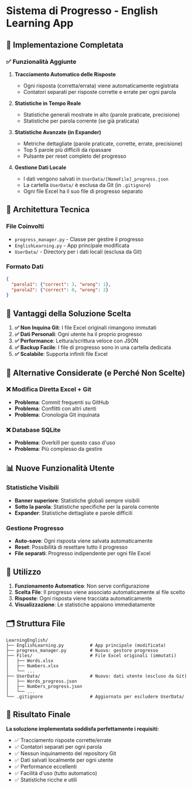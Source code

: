 # Sistema di Progresso - English Learning App

## 🎯 Implementazione Completata

### ✅ Funzionalità Aggiunte

1. **Tracciamento Automatico delle Risposte**
   - Ogni risposta (corretta/errata) viene automaticamente registrata
   - Contatori separati per risposte corrette e errate per ogni parola

2. **Statistiche in Tempo Reale**
   - Statistiche generali mostrate in alto (parole praticate, precisione)
   - Statistiche per parola corrente (se già praticata)

3. **Statistiche Avanzate (in Expander)**
   - Metriche dettagliate (parole praticate, corrette, errate, precisione)
   - Top 5 parole più difficili da ripassare
   - Pulsante per reset completo del progresso

4. **Gestione Dati Locale**
   - I dati vengono salvati in `UserData/[NomeFile]_progress.json`
   - La cartella `UserData/` è esclusa da Git (in `.gitignore`)
   - Ogni file Excel ha il suo file di progresso separato

## 🔧 Architettura Tecnica

### File Coinvolti
- `progress_manager.py` - Classe per gestire il progresso
- `EnglishLearning.py` - App principale modificata
- `UserData/` - Directory per i dati locali (esclusa da Git)

### Formato Dati
```json
{
  "parola1": {"correct": 3, "wrong": 1},
  "parola2": {"correct": 0, "wrong": 2}
}
```

## 🚀 Vantaggi della Soluzione Scelta

1. **✅ Non Inquina Git**: I file Excel originali rimangono immutati
2. **✅ Dati Personali**: Ogni utente ha il proprio progresso
3. **✅ Performance**: Lettura/scrittura veloce con JSON
4. **✅ Backup Facile**: I file di progresso sono in una cartella dedicata
5. **✅ Scalabile**: Supporta infiniti file Excel

## 🔄 Alternative Considerate (e Perché Non Scelte)

### ❌ Modifica Diretta Excel + Git
- **Problema**: Commit frequenti su GitHub
- **Problema**: Conflitti con altri utenti
- **Problema**: Cronologia Git inquinata

### ❌ Database SQLite
- **Problema**: Overkill per questo caso d'uso
- **Problema**: Più complesso da gestire

## 📊 Nuove Funzionalità Utente

### Statistiche Visibili
- **Banner superiore**: Statistiche globali sempre visibili
- **Sotto la parola**: Statistiche specifiche per la parola corrente
- **Expander**: Statistiche dettagliate e parole difficili

### Gestione Progresso
- **Auto-save**: Ogni risposta viene salvata automaticamente
- **Reset**: Possibilità di resettare tutto il progresso
- **File separati**: Progresso indipendente per ogni file Excel

## 🔧 Utilizzo

1. **Funzionamento Automatico**: Non serve configurazione
2. **Scelta File**: Il progresso viene associato automaticamente al file scelto
3. **Risposte**: Ogni risposta viene tracciata automaticamente
4. **Visualizzazione**: Le statistiche appaiono immediatamente

## 🗂️ Struttura File

```
LearningEnglish/
├── EnglishLearning.py          # App principale (modificata)
├── progress_manager.py         # Nuovo: gestore progresso
├── Files/                      # File Excel originali (immutati)
│   ├── Words.xlsx
│   ├── Numbers.xlsx
│   └── ...
├── UserData/                   # Nuovo: dati utente (escluso da Git)
│   ├── Words_progress.json
│   ├── Numbers_progress.json
│   └── ...
└── .gitignore                  # Aggiornato per escludere UserData/
```

## 🎯 Risultato Finale

**La soluzione implementata soddisfa perfettamente i requisiti:**
- ✅ Tracciamento risposte corrette/errate
- ✅ Contatori separati per ogni parola  
- ✅ Nessun inquinamento del repository Git
- ✅ Dati salvati localmente per ogni utente
- ✅ Performance eccellenti
- ✅ Facilità d'uso (tutto automatico)
- ✅ Statistiche ricche e utili